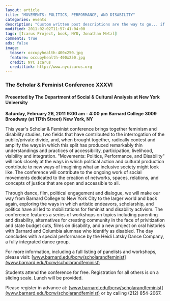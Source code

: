 ```yaml
---
layout: article
title: "MOVEMENTS: POLITICS, PERFORMANCE, AND DISABILITY"
categories: events
description: "Custom written post descriptions are the way to go... if you're not lazy."
modified: 2011-02-02T11:57:41-04:00
tags: [Icarus Project, book, NYU, Jonathan Metzl]
comments: true
ads: false
image:
  teaser: occupyhealth-400x250.jpg
  feature: occupyhealth-400x250.jpg
  credit: NYC Icarus
  creditlink: http://www.nycicarus.org
---
```

### The Scholar & Feminist Conference XXXVI

#### Presented by The Department of Social & Cultural Analysis at New York University 

**Saturday, February 26, 2011**
**9:00 am - 4:00 pm**
**Barnard College**
**3009 Broadway (at 117th Street)**
**New York, NY**

This year's Scholar & Feminist conference brings together feminism and
disability studies, two fields that have contributed to the interrogation
of the public/private divide, and, when brought together, radically
contest and amplify the ways in which this split has produced remarkably
thin understandings and practices of accessibility, participation,
livelihood, visibility and integration. "Movements: Politics, Performance,
and Disability" will look closely at the ways in which political action
and cultural production contribute to new ways of imagining what an
inclusive society might look like. The conference will contribute to the
ongoing work of social movements dedicated to the creation of networks,
spaces, relations, and concepts of justice that are open and accessible to
all.

Through dance, film, political engagement and dialogue, we will make our
way from Barnard College to New York City to the larger world and back
again, exploring the ways in which artistic endeavors, scholarship, and
politics have all led to mobilizations for feminist and disability
activism. The conference features a series of workshops on topics
including parenting and disability, alternatives for creating community in
the face of privitization and state budget cuts, films on disability, and
a new project on oral histories with Barnard and Columbia alumnae who
identify as disabled. The day concludes with a special performance by the
Heidi Latsky Dance Company, a fully integrated dance group.

For more information, including a full listing of panelists and workshops,
please visit: [www.barnard.edu/bcrw/scholarandfeminist](www.barnard.edu/bcrw/scholarandfeminist)

Students attend the conference for free.  Registration for all others is
on a sliding scale.  Lunch will be provided.

Please register in advance at: [www.barnard.edu/bcrw/scholarandfeminist](www.barnard.edu/bcrw/scholarandfeminist) or
by calling (212) 854-2067.
